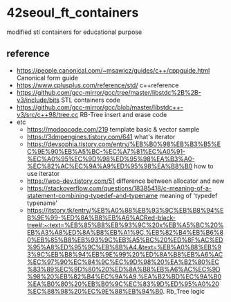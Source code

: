 # 42seoul_ft_containers
modified stl containers for educational purpose

## reference
* https://people.canonical.com/~msawicz/guides/c++/cppguide.html Canonical form guide
* https://www.cplusplus.com/reference/std/ c++reference
* https://github.com/gcc-mirror/gcc/tree/master/libstdc%2B%2B-v3/include/bits STL containers code
* https://github.com/gcc-mirror/gcc/blob/master/libstdc++-v3/src/c++98/tree.cc RB-Tree insert and erase code
* etc
  * https://modoocode.com/219 template basic & vector sample
  * https://3dmpengines.tistory.com/641 what's iterator
  * https://devsophia.tistory.com/entry/%EB%B0%98%EB%B3%B5%EC%9E%90%EB%A5%BC-%EC%A7%81%EC%A0%91-%EC%A0%95%EC%9D%98%ED%95%98%EA%B3%A0-%EC%82%AC%EC%9A%A9%ED%95%98%EA%B8%B0 how to use iterator
  * https://woo-dev.tistory.com/51 difference between allocator and new
  * https://stackoverflow.com/questions/18385418/c-meaning-of-a-statement-combining-typedef-and-typename meaning of 'typedef typename'
  * https://itstory.tk/entry/%EB%A0%88%EB%93%9C%EB%B8%94%EB%9E%99-%ED%8A%B8%EB%A6%ACRed-black-tree#:~:text=%EB%85%B8%EB%93%9C%20x%EB%A5%BC%20%EB%A3%A8%ED%8A%B8%EB%A1%9C,%EB%82%B4%EB%B6%80%EB%85%B8%EB%93%9C%EB%A5%BC%20%ED%8F%AC%ED%95%A8%ED%95%9C%EB%8B%A4.&text=%EB%A0%88%EB%93%9C%EB%B8%94%EB%9E%99%20%ED%8A%B8%EB%A6%AC%EC%97%90%EC%84%9C%EC%9D%98%20%EA%B2%80%EC%83%89%EC%9D%80%20%ED%8A%B8%EB%A6%AC%EC%9D%98%20%EB%82%B4%EC%9A%A9,%EA%B2%BD%EC%9A%B0%EA%B0%80%20%EB%B0%9C%EC%83%9D%ED%95%A0%20%EC%88%98%20%EC%9E%88%EB%94%B0. Rb_Tree logic
